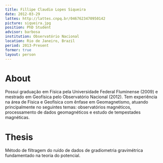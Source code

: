 ```yaml
---
title: Fillipe Claudio Lopes Siqueira
date: 2012-03-29
lattes: http://lattes.cnpq.br/0467623470950142
picture: siqueira.jpg
position: PhD Student
advisor: barbosa
institution: Observatório Nacional
location: Rio de Janeiro, Brazil
period: 2013-Present
former: true
layout: person
---
```


# About

Possui graduação em Física pela Universidade Federal Fluminense (2009) e
mestrado em Geofísica pelo Observatório Nacional (2012). Tem experiência na
área de Física e Geofísica com ênfase em Geomagnetismo, atuando principalmente
no seguintes temas: observatórios magnéticos, processamento de dados
geomagnéticos e estudo de tempestades magnéticas.

# Thesis

Método de filtragem do ruído de dados de gradiometria gravimétrica fundamentado
na teoria do potencial.
